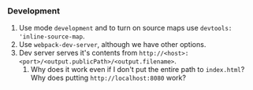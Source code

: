 ### Development

1. Use mode `development` and to turn on source maps use `devtools: 'inline-source-map`.
2. Use `webpack-dev-server`, although we have other options.
3. Dev server serves it's contents from `http://<host>:<port>/<output.publicPath>/<output.filename>`.
   1. Why does it work even if I don't put the entire path to `index.html`? Why does putting `http://localhost:8080` work?

